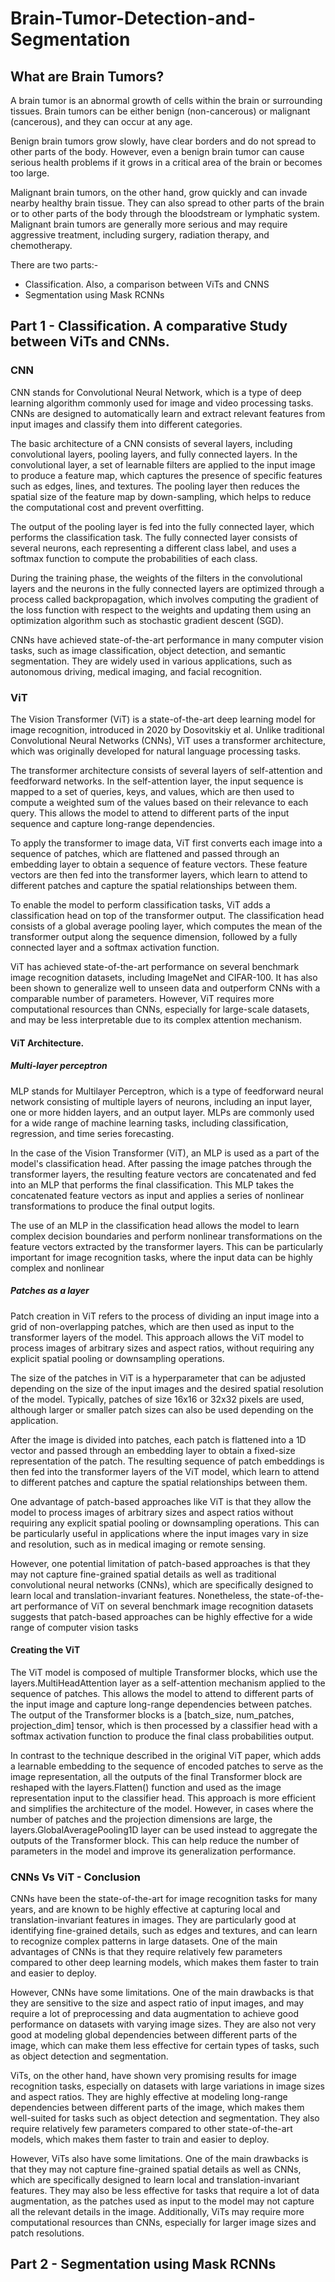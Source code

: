# Brain-Tumor-Detection-and-Segmentation
## What are Brain Tumors?

A brain tumor is an abnormal growth of cells within the brain or surrounding tissues. Brain tumors can be either benign (non-cancerous) or malignant (cancerous), and they can occur at any age.

Benign brain tumors grow slowly, have clear borders and do not spread to other parts of the body. However, even a benign brain tumor can cause serious health problems if it grows in a critical area of the brain or becomes too large.

Malignant brain tumors, on the other hand, grow quickly and can invade nearby healthy brain tissue. They can also spread to other parts of the brain or to other parts of the body through the bloodstream or lymphatic system. Malignant brain tumors are generally more serious and may require aggressive treatment, including surgery, radiation therapy, and chemotherapy.

There are two parts:-
  - Classification. Also, a comparison between ViTs and CNNS
  - Segmentation using Mask RCNNs

## Part 1 - Classification. A comparative Study between ViTs and CNNs.
### CNN
CNN stands for Convolutional Neural Network, which is a type of deep learning algorithm commonly used for image and video processing tasks. CNNs are designed to automatically learn and extract relevant features from input images and classify them into different categories.

The basic architecture of a CNN consists of several layers, including convolutional layers, pooling layers, and fully connected layers. In the convolutional layer, a set of learnable filters are applied to the input image to produce a feature map, which captures the presence of specific features such as edges, lines, and textures. The pooling layer then reduces the spatial size of the feature map by down-sampling, which helps to reduce the computational cost and prevent overfitting.

The output of the pooling layer is fed into the fully connected layer, which performs the classification task. The fully connected layer consists of several neurons, each representing a different class label, and uses a softmax function to compute the probabilities of each class.

During the training phase, the weights of the filters in the convolutional layers and the neurons in the fully connected layers are optimized through a process called backpropagation, which involves computing the gradient of the loss function with respect to the weights and updating them using an optimization algorithm such as stochastic gradient descent (SGD).

CNNs have achieved state-of-the-art performance in many computer vision tasks, such as image classification, object detection, and semantic segmentation. They are widely used in various applications, such as autonomous driving, medical imaging, and facial recognition.

### ViT
The Vision Transformer (ViT) is a state-of-the-art deep learning model for image recognition, introduced in 2020 by Dosovitskiy et al. Unlike traditional Convolutional Neural Networks (CNNs), ViT uses a transformer architecture, which was originally developed for natural language processing tasks.

The transformer architecture consists of several layers of self-attention and feedforward networks. In the self-attention layer, the input sequence is mapped to a set of queries, keys, and values, which are then used to compute a weighted sum of the values based on their relevance to each query. This allows the model to attend to different parts of the input sequence and capture long-range dependencies.

To apply the transformer to image data, ViT first converts each image into a sequence of patches, which are flattened and passed through an embedding layer to obtain a sequence of feature vectors. These feature vectors are then fed into the transformer layers, which learn to attend to different patches and capture the spatial relationships between them.

To enable the model to perform classification tasks, ViT adds a classification head on top of the transformer output. The classification head consists of a global average pooling layer, which computes the mean of the transformer output along the sequence dimension, followed by a fully connected layer and a softmax activation function.

ViT has achieved state-of-the-art performance on several benchmark image recognition datasets, including ImageNet and CIFAR-100. It has also been shown to generalize well to unseen data and outperform CNNs with a comparable number of parameters. However, ViT requires more computational resources than CNNs, especially for large-scale datasets, and may be less interpretable due to its complex attention mechanism.

#### ViT Architecture.
##### Multi-layer perceptron
MLP stands for Multilayer Perceptron, which is a type of feedforward neural network consisting of multiple layers of neurons, including an input layer, one or more hidden layers, and an output layer. MLPs are commonly used for a wide range of machine learning tasks, including classification, regression, and time series forecasting.

In the case of the Vision Transformer (ViT), an MLP is used as a part of the model's classification head. After passing the image patches through the transformer layers, the resulting feature vectors are concatenated and fed into an MLP that performs the final classification. This MLP takes the concatenated feature vectors as input and applies a series of nonlinear transformations to produce the final output logits.

The use of an MLP in the classification head allows the model to learn complex decision boundaries and perform nonlinear transformations on the feature vectors extracted by the transformer layers. This can be particularly important for image recognition tasks, where the input data can be highly complex and nonlinear

##### Patches as a layer
Patch creation in ViT refers to the process of dividing an input image into a grid of non-overlapping patches, which are then used as input to the transformer layers of the model. This approach allows the ViT model to process images of arbitrary sizes and aspect ratios, without requiring any explicit spatial pooling or downsampling operations.

The size of the patches in ViT is a hyperparameter that can be adjusted depending on the size of the input images and the desired spatial resolution of the model. Typically, patches of size 16x16 or 32x32 pixels are used, although larger or smaller patch sizes can also be used depending on the application.

After the image is divided into patches, each patch is flattened into a 1D vector and passed through an embedding layer to obtain a fixed-size representation of the patch. The resulting sequence of patch embeddings is then fed into the transformer layers of the ViT model, which learn to attend to different patches and capture the spatial relationships between them.

One advantage of patch-based approaches like ViT is that they allow the model to process images of arbitrary sizes and aspect ratios without requiring any explicit spatial pooling or downsampling operations. This can be particularly useful in applications where the input images vary in size and resolution, such as in medical imaging or remote sensing.

However, one potential limitation of patch-based approaches is that they may not capture fine-grained spatial details as well as traditional convolutional neural networks (CNNs), which are specifically designed to learn local and translation-invariant features. Nonetheless, the state-of-the-art performance of ViT on several benchmark image recognition datasets suggests that patch-based approaches can be highly effective for a wide range of computer vision tasks

#### Creating the ViT
The ViT model is composed of multiple Transformer blocks, which use the layers.MultiHeadAttention layer as a self-attention mechanism applied to the sequence of patches. This allows the model to attend to different parts of the input image and capture long-range dependencies between patches. The output of the Transformer blocks is a [batch_size, num_patches, projection_dim] tensor, which is then processed by a classifier head with a softmax activation function to produce the final class probabilities output.

In contrast to the technique described in the original ViT paper, which adds a learnable embedding to the sequence of encoded patches to serve as the image representation, all the outputs of the final Transformer block are reshaped with the layers.Flatten() function and used as the image representation input to the classifier head. This approach is more efficient and simplifies the architecture of the model. However, in cases where the number of patches and the projection dimensions are large, the layers.GlobalAveragePooling1D layer can be used instead to aggregate the outputs of the Transformer block. This can help reduce the number of parameters in the model and improve its generalization performance.

### CNNs Vs ViT - Conclusion
CNNs have been the state-of-the-art for image recognition tasks for many years, and are known to be highly effective at capturing local and translation-invariant features in images. They are particularly good at identifying fine-grained details, such as edges and textures, and can learn to recognize complex patterns in large datasets. One of the main advantages of CNNs is that they require relatively few parameters compared to other deep learning models, which makes them faster to train and easier to deploy.

However, CNNs have some limitations. One of the main drawbacks is that they are sensitive to the size and aspect ratio of input images, and may require a lot of preprocessing and data augmentation to achieve good performance on datasets with varying image sizes. They are also not very good at modeling global dependencies between different parts of the image, which can make them less effective for certain types of tasks, such as object detection and segmentation.

ViTs, on the other hand, have shown very promising results for image recognition tasks, especially on datasets with large variations in image sizes and aspect ratios. They are highly effective at modeling long-range dependencies between different parts of the image, which makes them well-suited for tasks such as object detection and segmentation. They also require relatively few parameters compared to other state-of-the-art models, which makes them faster to train and easier to deploy.

However, ViTs also have some limitations. One of the main drawbacks is that they may not capture fine-grained spatial details as well as CNNs, which are specifically designed to learn local and translation-invariant features. They may also be less effective for tasks that require a lot of data augmentation, as the patches used as input to the model may not capture all the relevant details in the image. Additionally, ViTs may require more computational resources than CNNs, especially for larger image sizes and patch resolutions.

## Part 2 - Segmentation using Mask RCNNs
